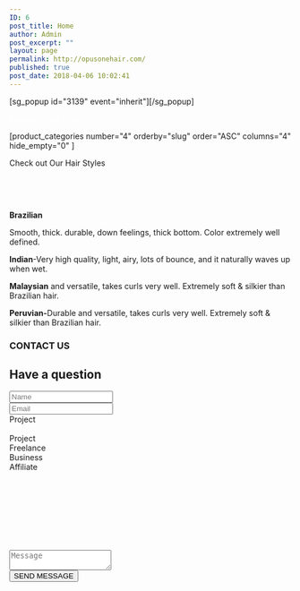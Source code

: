 ```yaml
---
ID: 6
post_title: Home
author: Admin
post_excerpt: ""
layout: page
permalink: http://opusonehair.com/
published: true
post_date: 2018-04-06 10:02:41
---
```

<div class="brz-root__container brz-reset-all"><section id="zhpfhuvtaq" class="brz-section css-lfbrd7">
<div class="brz-section__items">
<div class="brz-section__content">
<div class="brz-bg css-8265qr">
<div class="brz-bg-media">
<div class="brz-bg-image">[sg_popup id="3139" event="inherit"][/sg_popup]</div>
<div class="brz-bg-color"></div>
</div>
<div class="brz-bg-content">
<div class="brz-container__wrap css-1a0jaqk">
<div class="brz-container css-fo2o23">
<div class="brz-row__container">
<div class="brz-bg brz-d-xs-flex brz-flex-xs-wrap css-i3a6sh">
<div class="brz-bg-media">
<div class="brz-bg-color"></div>
</div>
<div class="brz-bg-content">
<div class="brz-row css-1cad2o0">
<div class="brz-columns css-19rf22h">
<div class="brz-bg brz-d-xs-flex css-lqtvr5">
<div class="brz-bg-media">
<div class="brz-bg-color"></div>
</div>
<div class="brz-bg-content">
<div class="brz-wrapper css-6fvry1">
<div class="brz-bg brz-d-xs-flex brz-flex-xs-wrap css-1szh5xq">
<div class="brz-bg-media">
<div class="brz-bg-color"></div>
</div>
<div class="brz-bg-content">
<div class="brz-d-xs-flex css-1ob677i">
<div class="brz-rich-text">
<p class="brz-text-lg-right brz-tp-heading1"><span style="color: #ffffff;">Embrace your Beauty</span></p>

</div>
</div>
</div>
</div>
</div>
</div>
</div>
</div>
</div>
</div>
</div>
</div>
</div>
</div>
</div>
</div>
</div>
</div>
</section><section id="ltymlwfghx" class="brz-section css-lfbrd7">
<div class="brz-section__items">
<div class="brz-section__content">
<div class="brz-bg css-nfy532">
<div class="brz-bg-media">
<div class="brz-bg-color"></div>
</div>
<div class="brz-bg-content">
<div class="brz-container__wrap css-ho9erg">
<div class="brz-container css-fo2o23">
<div class="brz-wrapper css-6fvry1">
<div class="brz-bg brz-d-xs-flex brz-flex-xs-wrap css-1szh5xq">
<div class="brz-bg-media">
<div class="brz-bg-color"></div>
</div>
<div class="brz-bg-content">
<div class="brz-d-xs-flex css-q2hqk1">
<div class="brz-wp-shortcode css-1erx88j">
<div>[product_categories number="4" orderby="slug" order="ASC" columns="4" hide_empty="0" ]</div>
</div>
</div>
</div>
</div>
</div>
<div class="brz-wrapper css-6fvry1">
<div class="brz-bg brz-d-xs-flex brz-flex-xs-wrap css-1szh5xq">
<div class="brz-bg-media">
<div class="brz-bg-color"></div>
</div>
<div class="brz-bg-content">
<div class="brz-d-xs-flex css-1ob677i">
<div class="brz-rich-text">
<p class="brz-tp-heading1"><span class="brz-cp-color7">Check out Our Hair Styles</span></p>
<p class="brz-tp-paragraph"><span style="color: #73777f; letter-spacing: 0px; background-color: initial; text-align: initial; word-spacing: normal; caret-color: auto;"> </span></p>
<p class="brz-tp-paragraph"><span class="brz-cp-color7"> </span><span style="color: #73777f; background-color: initial;"> </span></p>

</div>
</div>
</div>
</div>
</div>
<div class="brz-row__container">
<div class="brz-bg brz-d-xs-flex brz-flex-xs-wrap css-i3a6sh">
<div class="brz-bg-media">
<div class="brz-bg-color"></div>
</div>
<div class="brz-bg-content">
<div class="brz-row css-1cad2o0">
<div class="brz-columns css-19rf22h">
<div class="brz-bg brz-d-xs-flex css-lqtvr5">
<div class="brz-bg-media">
<div class="brz-bg-color"></div>
</div>
<div class="brz-bg-content">
<div class="brz-row__container">
<div class="brz-bg brz-d-xs-flex brz-flex-xs-wrap css-i3a6sh">
<div class="brz-bg-media">
<div class="brz-bg-color"></div>
</div>
<div class="brz-bg-content">
<div class="brz-row css-10jdpoz">
<div class="brz-columns css-1ivqk4u">
<div class="brz-bg brz-d-xs-flex css-lqtvr5">
<div class="brz-bg-media">
<div class="brz-bg-color"></div>
</div>
<div class="brz-bg-content">
<div class="brz-wrapper css-6fvry1">
<div class="brz-bg brz-d-xs-flex brz-flex-xs-wrap css-1szh5xq">
<div class="brz-bg-media">
<div class="brz-bg-color"></div>
</div>
<div class="brz-bg-content">
<div class="brz-d-xs-flex css-1ob677i">
<div class="brz-rich-text">
<p class="brz-tp-paragraph"><strong class="brz-cp-color7">Brazilian</strong><span class="brz-cp-color7"> </span></p>
<p class="brz-tp-paragraph"><span class="brz-cp-color7">Smooth, thick. durable, down feelings, thick bottom. Color extremely well defined.</span></p>

</div>
</div>
</div>
</div>
</div>
</div>
</div>
</div>
<div class="brz-columns css-1ivqk4u">
<div class="brz-bg brz-d-xs-flex css-lqtvr5">
<div class="brz-bg-media">
<div class="brz-bg-color"></div>
</div>
<div class="brz-bg-content">
<div class="brz-wrapper css-6fvry1">
<div class="brz-bg brz-d-xs-flex brz-flex-xs-wrap css-1szh5xq">
<div class="brz-bg-media">
<div class="brz-bg-color"></div>
</div>
<div class="brz-bg-content">
<div class="brz-d-xs-flex css-1ob677i">
<div class="brz-rich-text">
<p class="brz-tp-paragraph"><strong class="brz-cp-color7">Indian</strong><span class="brz-cp-color7">-Very high quality, light, airy, lots of bounce, and it naturally waves up when wet.</span></p>

</div>
</div>
</div>
</div>
</div>
</div>
</div>
</div>
<div class="brz-columns css-1ivqk4u">
<div class="brz-bg brz-d-xs-flex css-lqtvr5">
<div class="brz-bg-media">
<div class="brz-bg-color"></div>
</div>
<div class="brz-bg-content">
<div class="brz-wrapper css-6fvry1">
<div class="brz-bg brz-d-xs-flex brz-flex-xs-wrap css-1szh5xq">
<div class="brz-bg-media">
<div class="brz-bg-color"></div>
</div>
<div class="brz-bg-content">
<div class="brz-d-xs-flex css-1ob677i">
<div class="brz-rich-text">
<p class="brz-tp-paragraph"><strong class="brz-cp-color7">Malaysian</strong><span class="brz-cp-color7"> and versatile, takes curls very well. Extremely soft &amp; silkier than Brazilian hair.</span></p>

</div>
</div>
</div>
</div>
</div>
</div>
</div>
</div>
<div class="brz-columns css-1ivqk4u">
<div class="brz-bg brz-d-xs-flex css-lqtvr5">
<div class="brz-bg-media">
<div class="brz-bg-color"></div>
</div>
<div class="brz-bg-content">
<div class="brz-wrapper css-6fvry1">
<div class="brz-bg brz-d-xs-flex brz-flex-xs-wrap css-1szh5xq">
<div class="brz-bg-media">
<div class="brz-bg-color"></div>
</div>
<div class="brz-bg-content">
<div class="brz-d-xs-flex css-1ob677i">
<div class="brz-rich-text">
<p class="brz-tp-paragraph"><strong class="brz-cp-color7">Peruvian-</strong><span class="brz-cp-color7">Durable and versatile, takes curls very well. Extremely soft &amp; silkier than Brazilian hair.</span></p>

</div>
</div>
</div>
</div>
</div>
</div>
</div>
</div>
</div>
</div>
</div>
</div>
</div>
</div>
</div>
</div>
</div>
</div>
</div>
</div>
</div>
</div>
</div>
</div>
</div>
</section><section id="nnpyahqguv" class="brz-section css-lfbrd7">
<div class="brz-section__items">
<div class="brz-section__content">
<div class="brz-bg css-3zxwv">
<div class="brz-bg-media">
<div class="brz-bg-video" data-mute="on" data-autoplay="on"><iframe class="brz-iframe brz-bg-video__cover" style="display: none;"></iframe></div>
<div class="brz-bg-map"><iframe class="brz-iframe brz-bg-map__cover" style="display: none;"></iframe></div>
<div class="brz-bg-color"></div>
</div>
<div class="brz-bg-content">
<div class="brz-container__wrap css-ho9erg">
<div class="brz-container css-1tiuyf9">
<div class="brz-wrapper css-6fvry1">
<div class="brz-bg brz-d-xs-flex brz-flex-xs-wrap css-x43dbv">
<div class="brz-bg-media">
<div class="brz-bg-color"></div>
</div>
<div class="brz-bg-content">
<div class="brz-d-xs-flex css-1ob677i">
<div class="brz-rich-text">
<h3 class="brz-text-lg-center brz-tp-paragraph"><span class="brz-cp-color3" style="background-color: transparent;">CONTACT US</span></h3>
</div>
</div>
</div>
</div>
</div>
<div class="brz-wrapper css-6fvry1">
<div class="brz-bg brz-d-xs-flex brz-flex-xs-wrap css-1szh5xq">
<div class="brz-bg-media">
<div class="brz-bg-color"></div>
</div>
<div class="brz-bg-content">
<div class="brz-d-xs-flex css-1ob677i">
<div class="brz-rich-text">
<h2 class="brz-tp-heading2 brz-text-lg-center"><span class="brz-cp-color2" style="opacity: 1;">Have a question</span></h2>
</div>
</div>
</div>
</div>
</div>
<div class="brz-wrapper css-b75mnq">
<div class="brz-bg brz-d-xs-flex brz-flex-xs-wrap css-1trd8bt">
<div class="brz-bg-media">
<div class="brz-bg-color"></div>
</div>
<div class="brz-bg-content">
<div class="brz-d-xs-flex css-1ob677i">
<div class="brz-spacer css-1tb6bj5"></div>
</div>
</div>
</div>
</div>
<div class="brz-wrapper css-6fvry1">
<div class="brz-bg brz-d-xs-flex brz-flex-xs-wrap css-1szh5xq">
<div class="brz-bg-media">
<div class="brz-bg-color"></div>
</div>
<div class="brz-bg-content">
<div class="brz-d-xs-flex css-1ob677i">
<div class="brz-form css-m3gvww"><form action="http://opusonehair.com/wp-admin/admin-ajax.php?action=brizy_submit_form" novalidate="" data-form-id="lbrlcbfwil" data-project-language="7" data-success="" data-error="" data-redirect="">
<div class="brz-form__fields css-y0n42u">
<div class="brz-form__item css-1rc0l2d"><input id="phwrhelwyq" class="brz-input brz-form__field" name="phwrhelwyq" type="text" placeholder="Name" data-type="Text" data-label="Name" /></div>
<div class="brz-form__item css-1rc0l2d"><input id="abbcgwlftw" class="brz-input brz-form__field" name="abbcgwlftw" pattern="^[a-zA-Z0-9_.+-]+@[a-zA-Z0-9-]+.[a-zA-Z0-9-.]+$" type="email" placeholder="Email" data-type="Email" data-label="Email" /></div>
<div class="brz-form__item css-i9dv9s">
<div data-label="Project">
<div class="brz-control__select">
<div class="brz-control__select-current">
<div class="brz-control__select-option" title="">Project</div>
&nbsp;

</div>
<div class="brz-control__select-options">
<div class="brz-ed-scroll-pane" style="position: relative; height: 208px;">
<div class="brz-ed-scroll-inner" style="height: 208px;">
<div class="brz-control__select-option" title="0">Project</div>
<div class="brz-control__select-option" title="1">Freelance</div>
<div class="brz-control__select-option" title="2">Business</div>
<div class="brz-control__select-option" title="3">Affiliate</div>
</div>
<div class="brz-ed-wide-track">
<div class="brz-ed-wide-thumb"></div>
</div>
<div class="brz-ed-tall-track">
<div class="brz-ed-tall-thumb"></div>
</div>
</div>
</div>
<input id="olagaqxvth" name="olagaqxvth" type="hidden" placeholder="Project" data-type="Select" data-label="Project" />

</div>
</div>
</div>
<div class="brz-form__item css-9591s6"><textarea id="ieqtmhzdpd" class="brz-textarea brz-form__field" name="ieqtmhzdpd" placeholder="Message" data-type="Paragraph" data-label="Message"></textarea></div>
</div>
<button class="brz-btn css-37phs0"><span class="brz-span brz-text__editor" contenteditable="false">SEND MESSAGE</span></button>

</form></div>
</div>
</div>
</div>
</div>
</div>
</div>
</div>
</div>
</div>
</div>
</section></div>